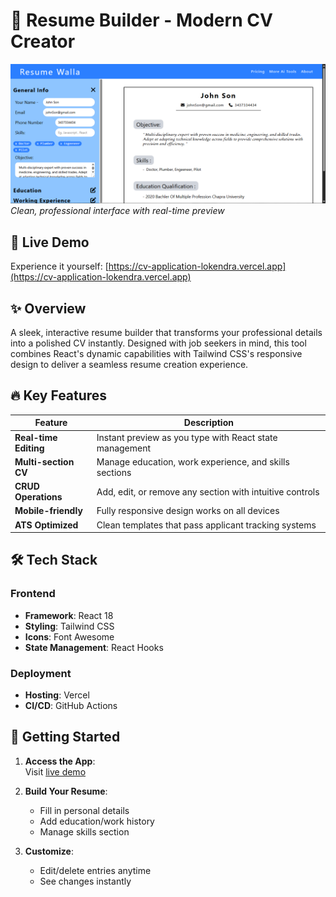 # 📄 Resume Builder - Modern CV Creator  

![Application Preview](./public/images/preview.png)  
*Clean, professional interface with real-time preview*

## 🌟 Live Demo  
Experience it yourself: [https://cv-application-lokendra.vercel.app](https://cv-application-lokendra.vercel.app)  

## ✨ Overview  
A sleek, interactive resume builder that transforms your professional details into a polished CV instantly. Designed with job seekers in mind, this tool combines React's dynamic capabilities with Tailwind CSS's responsive design to deliver a seamless resume creation experience.

## 🔥 Key Features  

| Feature | Description |  
|---------|-------------|  
| **Real-time Editing** | Instant preview as you type with React state management |  
| **Multi-section CV** | Manage education, work experience, and skills sections |  
| **CRUD Operations** | Add, edit, or remove any section with intuitive controls |  
| **Mobile-friendly** | Fully responsive design works on all devices |  
| **ATS Optimized** | Clean templates that pass applicant tracking systems |  

## 🛠️ Tech Stack  

### Frontend
- **Framework**: React 18  
- **Styling**: Tailwind CSS  
- **Icons**: Font Awesome  
- **State Management**: React Hooks  

### Deployment
- **Hosting**: Vercel  
- **CI/CD**: GitHub Actions  

## 🚀 Getting Started  

1. **Access the App**:  
   Visit [live demo](https://cv-application-lokendra.vercel.app)  

2. **Build Your Resume**:  
   - Fill in personal details  
   - Add education/work history  
   - Manage skills section  

3. **Customize**:  
   - Edit/delete entries anytime  
   - See changes instantly   
